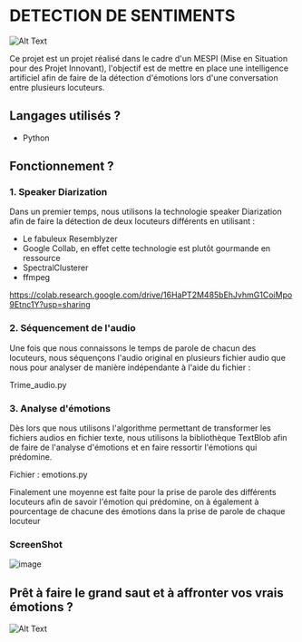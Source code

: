 # DETECTION DE SENTIMENTS
![Alt Text](https://media1.giphy.com/media/xTiN0CNHgoRf1Ha7CM/200w.gif)



Ce projet est un projet réalisé dans le cadre d'un MESPI (Mise en Situation pour des Projet Innovant), l'objectif est de mettre en place une intelligence artificiel afin de faire de la détection d'émotions lors d'une conversation entre plusieurs locuteurs.

## Langages utilisés ?

+ Python


## Fonctionnement ?

### 1. Speaker Diarization
Dans un premier temps, nous utilisons la technologie speaker Diarization afin de faire la détection de deux locuteurs différents en utilisant :

- Le fabuleux Resemblyzer
- Google Collab, en effet cette technologie est plutôt gourmande en ressource
- SpectralClusterer
- ffmpeg


https://colab.research.google.com/drive/16HaPT2M485bEhJvhmG1CoiMpo9Etnc1Y?usp=sharing

### 2. Séquencement de l'audio
Une fois que nous connaissons le temps de parole de chacun des locuteurs, nous séquençons l'audio original en plusieurs fichier audio que nous pour analyser de manière indépendante à l'aide du fichier :

Trime_audio.py

### 3. Analyse d'émotions

Dès lors que nous utilisons l'algorithme permettant de transformer les fichiers audios en fichier texte, nous utilisons la bibliothèque TextBlob afin de faire de l'analyse d'émotions et en faire ressortir l'émotions qui prédomine.

Fichier : emotions.py

Finalement une moyenne est faite pour la prise de parole des différents locuteurs afin de savoir l'émotion qui prédomine, on à également à pourcentage de chacune des émotions dans la prise de parole de chaque locuteur 

### ScreenShot

![image](https://user-images.githubusercontent.com/82390826/207567749-b29b6bb5-b062-4a17-a849-026b4d725f46.png)

## Prêt à faire le grand saut et à affronter vos vrais émotions ?

![Alt Text](https://1.bp.blogspot.com/-L0og5fQIpwY/Xqmrg20JvQI/AAAAAAAAtgA/28J070tGT1EP4V4WmA3ez08Dbz3bBsT-QCLcBGAsYHQ/s1600/giphy-7.gif)

